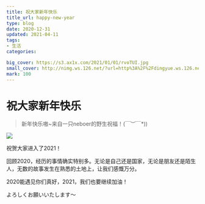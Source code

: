 ```yaml
---
title: 祝大家新年快乐
title_url: happy-new-year
type: blog
date: 2020-12-31
updated: 2021-04-11
tags: 
- 生活
categories:

big_cover: https://s3.ax1x.com/2021/01/01/rvoTUI.jpg
small_cover: http://nimg.ws.126.net/?url=http%3A%2F%2Fdingyue.ws.126.net%2F2020%2F1127%2F7b7ad143j00qkfenj0005d2005k005kg003z003z.jpg&thumbnail=650x2147483647&quality=80&type=jpg
mark: 100
---
```

# 祝大家新年快乐
> 新年快乐嗷~来自一只neboer的野生祝福！\(￣︶￣*\))

![](https://s3.ax1x.com/2021/01/01/rvoTUI.jpg) 

祝贺大家进入了2021！

回顾2020，经历的事情确实特别多。无论是自己还是国家，无论是朋友还是陌生人，无数的故事发生在熟悉的土地上，让我们感慨万分。

2020能遇见你们真好，2021，我们也要继续加油！

よろしくお願いいたします～
